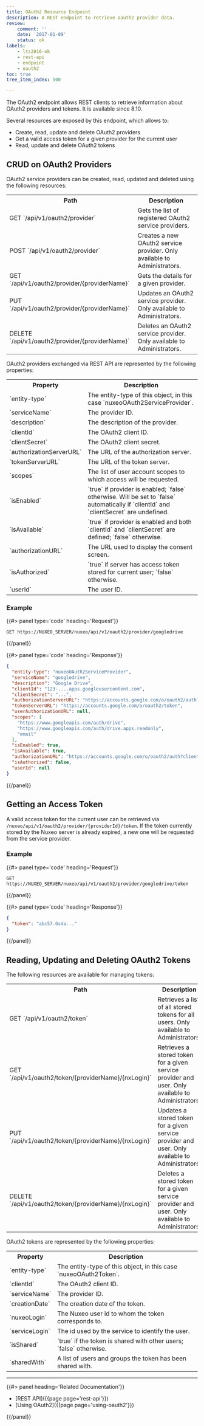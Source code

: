 ```yaml
---
title: OAuth2 Resource Endpoint
description: A REST endpoint to retrieve oauth2 provider data.
review:
    comment: ''
    date: '2017-01-09'
    status: ok
labels:
    - lts2016-ok
    - rest-api
    - endpoint
    - oauth2
toc: true
tree_item_index: 500

---
```

The OAuth2 endpoint allows REST clients to retrieve information about OAuth2 providers and tokens. It is available since 8.10.

Several resources are exposed by this endpoint, which allows to:

* Create, read, update and delete OAuth2 providers
* Get a valid access token for a given provider for the current user
* Read, update and delete OAuth2 tokens

## CRUD on OAuth2 Providers

OAuth2 service providers can be created, read, updated and deleted using the following resources:

<div class="table-scroll">
  <table class="hover">
    <tbody>
      <tr>
        <th>Path</th>
        <th>Description</th>
      </tr>
      <tr>
        <td>GET `/api/v1/oauth2/provider`</td>
        <td>Gets the list of registered OAuth2 service providers.</td>
      </tr>
      <tr>
        <td>POST `/api/v1/oauth2/provider`</td>
        <td>Creates a new OAuth2 service provider. Only available to Administrators.</td>
      </tr>
      <tr>
        <td>GET `/api/v1/oauth2/provider/{providerName}`</td>
        <td>Gets the details for a given provider.</td>
      </tr>
      <tr>
        <td>PUT `/api/v1/oauth2/provider/{providerName}`</td>
        <td>Updates an OAuth2 service provider. Only available to Administrators.</td>
      </tr>
      <tr>
        <td>DELETE `/api/v1/oauth2/provider/{providerName}`</td>
        <td>Deletes an OAuth2 service provider. Only available to Administrators.</td>
      </tr>
    </tbody>
  </table>
</div>

OAuth2 providers exchanged via REST API are represented by the following properties:

<div class="table-scroll">
  <table class="hover">
    <tbody>
      <tr>
        <th colspan="1">Property</th>
        <th colspan="1">Description</th>
      </tr>
      <tr>
        <td colspan="1">`entity-type`</td>
        <td colspan="1">The entity-type of this object, in this case `nuxeoOAuth2ServiceProvider`.</td>
      </tr>
      <tr>
        <td colspan="1">`serviceName`</td>
        <td colspan="1">The provider ID.</td>
      </tr>
      <tr>
        <td colspan="1">`description`</td>
        <td colspan="1">The description of the provider.</td>
      </tr>
      <tr>
        <td colspan="1">`clientId`</td>
        <td colspan="1">The OAuth2 client ID.</td>
      </tr>
      <tr>
        <td colspan="1">`clientSecret`</td>
        <td colspan="1">The OAuth2 client secret.</td>
      </tr>
      <tr>
        <td colspan="1">`authorizationServerURL`</td>
        <td colspan="1">The URL of the authorization server.</td>
      </tr>
      <tr>
        <td colspan="1">`tokenServerURL`</td>
        <td colspan="1">The URL of the token server.</td>
      </tr>
      <tr>
        <td colspan="1">`scopes`</td>
        <td colspan="1">The list of user account scopes to which access will be requested.</td>
      </tr>
      <tr>
        <td colspan="1">`isEnabled`</td>
        <td colspan="1">`true` if provider is enabled; `false` otherwise. Will be set to `false` automatically if `clientId` and `clientSecret` are undefined.</td>
      </tr>
      <tr>
        <td colspan="1">`isAvailable`</td>
        <td colspan="1">`true` if provider is enabled and both `clientId` and `clientSecret` are defined; `false` otherwise.</td>
      </tr>
      <tr>
        <td colspan="1">`authorizationURL`</td>
        <td colspan="1">The URL used to display the consent screen.</td>
      </tr>
      <tr>
        <td colspan="1">`isAuthorized`</td>
        <td colspan="1">`true` if server has access token stored for current user; `false` otherwise.</td>
      </tr>
      <tr>
        <td colspan="1">`userId`</td>
        <td colspan="1">The user ID.</td>
      </tr>
    </tbody>
  </table>
</div>

### Example

{{#> panel type='code' heading='Request'}}

```
GET https://NUXEO_SERVER/nuxeo/api/v1/oauth2/provider/googledrive
```

{{/panel}}

{{#> panel type='code' heading='Response'}}
```json
{
  "entity-type": "nuxeoOAuth2ServiceProvider",
  "serviceName": "googledrive",
  "description": "Google Drive",
  "clientId": "123-....apps.googleusercontent.com",
  "clientSecret": "...",
  "authorizationServerURL": "https://accounts.google.com/o/oauth2/auth?access_type=offline&approval_prompt=force",
  "tokenServerURL": "https://accounts.google.com/o/oauth2/token",
  "userAuthorizationURL": null,
  "scopes": [
    "https://www.googleapis.com/auth/drive",
    "https://www.googleapis.com/auth/drive.apps.readonly",
    "email"
  ],
  "isEnabled": true,
  "isAvailable": true,
  "authorizationURL": "https://accounts.google.com/o/oauth2/auth?client_id=...",
  "isAuthorized": false,
  "userId": null
}
```
{{/panel}}

## Getting an Access Token

A valid access token for the current user can be retrieved via `/nuxeo/api/v1/oauth2/provider/{providerId}/token`. If the token currently stored by the Nuxeo server is already expired, a new one will be requested from the service provider.

### Example

{{#> panel type='code' heading='Request'}}

```
GET https://NUXEO_SERVER/nuxeo/api/v1/oauth2/provider/googledrive/token
```

{{/panel}}

{{#> panel type='code' heading='Response'}}
```json
{
  "token": "abc57.Gsda..."
}
```
{{/panel}}

## Reading, Updating and Deleting OAuth2 Tokens

The following resources are available for managing tokens:

<div class="table-scroll">
  <table class="hover">
    <tbody>
      <tr>
        <th>Path</th>
        <th>Description</th>
      </tr>
      <tr>
        <td>GET `/api/v1/oauth2/token`</td>
        <td>Retrieves a list of all stored tokens for all users. Only available to Administrators.</td>
      </tr>
      <tr>
        <td>GET `/api/v1/oauth2/token/{providerName}/{nxLogin}`</td>
        <td>Retrieves a stored token for a given service provider and user. Only available to Administrators.</td>
      </tr>
      <tr>
        <td>PUT `/api/v1/oauth2/token/{providerName}/{nxLogin}`</td>
        <td>Updates a stored token for a given service provider and user. Only available to Administrators.</td>
      </tr>
      <tr>
        <td>DELETE `/api/v1/oauth2/token/{providerName}/{nxLogin}`</td>
        <td>Deletes a stored token for a given service provider and user. Only available to Administrators.</td>
      </tr>
    </tbody>
  </table>
</div>

OAuth2 tokens are represented by the following properties:

<div class="table-scroll">
  <table class="hover">
    <tbody>
      <tr>
        <th colspan="1">Property</th>
        <th colspan="1">Description</th>
      </tr>
      <tr>
        <td colspan="1">`entity-type`</td>
        <td colspan="1">The entity-type of this object, in this case `nuxeoOAuth2Token`.</td>
      </tr>
      <tr>
        <td colspan="1">`clientId`</td>
        <td colspan="1">The OAuth2 client ID.</td>
      </tr>
      <tr>
        <td colspan="1">`serviceName`</td>
        <td colspan="1">The provider ID.</td>
      </tr>
      <tr>
        <td colspan="1">`creationDate`</td>
        <td colspan="1">The creation date of the token.</td>
      </tr>
      <tr>
        <td colspan="1">`nuxeoLogin`</td>
        <td colspan="1">The Nuxeo user id to whom the token corresponds to.</td>
      </tr>
      <tr>
        <td colspan="1">`serviceLogin`</td>
        <td colspan="1">The id used by the service to identify the user.</td>
      </tr>
      <tr>
        <td colspan="1">`isShared`</td>
        <td colspan="1">`true` if the token is shared with other users; `false` otherwise.</td>
      </tr>
      <tr>
        <td colspan="1">`sharedWith`</td>
        <td colspan="1">A list of users and groups the token has been shared with.</td>
      </tr>
    </tbody>
  </table>
</div>

* * *

<div class="row" data-equalizer data-equalize-on="medium">
<div class="column medium-6">
{{#> panel heading='Related Documentation'}}

- [REST API]({{page page='rest-api'}})
- [Using OAuth2]({{page page='using-oauth2'}})

{{/panel}}
</div>
</div>
